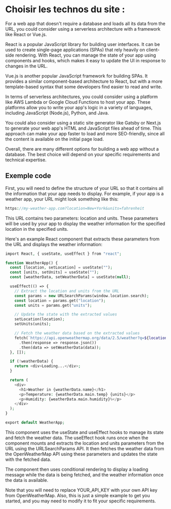 # Choisir les technos du site : 



For a web app that doesn't require a database and loads all its data from the URL, you could consider using a serverless architecture with a framework like React or Vue.js.

React is a popular JavaScript library for building user interfaces. It can be used to create single-page applications (SPAs) that rely heavily on client-side rendering. With React, you can manage the state of your app using components and hooks, which makes it easy to update the UI in response to changes in the URL.

Vue.js is another popular JavaScript framework for building SPAs. It provides a similar component-based architecture to React, but with a more template-based syntax that some developers find easier to read and write.

In terms of serverless architectures, you could consider using a platform like AWS Lambda or Google Cloud Functions to host your app. These platforms allow you to write your app's logic in a variety of languages, including JavaScript (Node.js), Python, and Java.

You could also consider using a static site generator like Gatsby or Next.js to generate your web app's HTML and JavaScript files ahead of time. This approach can make your app faster to load and more SEO-friendly, since all the content is available on the initial page load.

Overall, there are many different options for building a web app without a database. The best choice will depend on your specific requirements and technical expertise.



## Exemple code
First, you will need to define the structure of your URL so that it contains all the information that your app needs to display. For example, if your app is a weather app, your URL might look something like this:

```php
https://my-weather-app.com?location=New+York&units=fahrenheit
```

This URL contains two parameters: location and units. These parameters will be used by your app to display the weather information for the specified location in the specified units.

Here's an example React component that extracts these parameters from the URL and displays the weather information:

```php
import React, { useState, useEffect } from "react";

function WeatherApp() {
  const [location, setLocation] = useState("");
  const [units, setUnits] = useState("");
  const [weatherData, setWeatherData] = useState(null);

  useEffect(() => {
    // Extract the location and units from the URL
    const params = new URLSearchParams(window.location.search);
    const location = params.get("location");
    const units = params.get("units");

    // Update the state with the extracted values
    setLocation(location);
    setUnits(units);

    // Fetch the weather data based on the extracted values
    fetch(`https://api.openweathermap.org/data/2.5/weather?q=${location}&units=${units}&appid=YOUR_API_KEY`)
      .then(response => response.json())
      .then(data => setWeatherData(data));
  }, []);

  if (!weatherData) {
    return <div>Loading...</div>;
  }

  return (
    <div>
      <h1>Weather in {weatherData.name}</h1>
      <p>Temperature: {weatherData.main.temp} {units}</p>
      <p>Humidity: {weatherData.main.humidity}%</p>
    </div>
  );
}

export default WeatherApp;

```

This component uses the useState and useEffect hooks to manage its state and fetch the weather data. The useEffect hook runs once when the component mounts and extracts the location and units parameters from the URL using the URLSearchParams API. It then fetches the weather data from the OpenWeatherMap API using these parameters and updates the state with the fetched data.

The component then uses conditional rendering to display a loading message while the data is being fetched, and the weather information once the data is available.

Note that you will need to replace YOUR_API_KEY with your own API key from OpenWeatherMap. Also, this is just a simple example to get you started, and you may need to modify it to fit your specific requirements.
